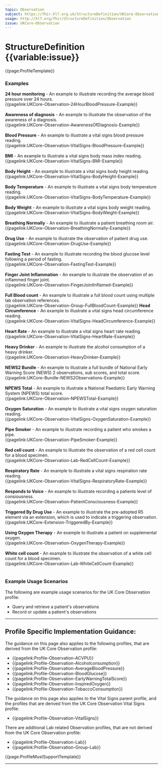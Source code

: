 ```yaml
---
topic: Observation
subject: https://fhir.hl7.org.uk/StructureDefinition/UKCore-Observation
usage: http://hl7.org/fhir/StructureDefinition/Observation
issue: UKCore-Observation
---
```


# StructureDefinition {{variable:issue}}

<nocheck>
{{page:ProfileTemplate}}

<div id="Examples" class="tabcontent">
  <h3>Examples</h3>
<b>24 hour monitoring</b> - An example to illustrate recording the average blood pressure over 24 hours.<br/>
{{pagelink:UKCore-Observation-24HourBloodPressure-Example}}<br><br>
  <b>Awareness of diagnosis</b> - An example to illustrate the observation of the awareness of a diagnosis.<br/>
{{pagelink:UKCore-Observation-AwarenessOfDiagnosis-Example}}<br><br>
<b>Blood Pressure</b> - An example to illustrate a vital signs blood pressure reading.<br/>
{{pagelink:UKCore-Observation-VitalSigns-BloodPressure-Example}}<br><br>
<b>BMI</b> - An example to illustrate a vital signs body mass index reading.<br/>
{{pagelink:UKCore-Observation-VitalSigns-BMI-Example}}<br><br>
<b>Body Height</b> - An example to illustrate a vital signs body height reading.<br/>
{{pagelink:UKCore-Observation-VitalSigns-BodyHeight-Example}}<br><br>
<b>Body Temperature</b> - An example to illustrate a vital signs body temperature reading.<br/>
{{pagelink:UKCore-Observation-VitalSigns-BodyTemperature-Example}}<br><br>
<b>Body Weight</b> - An example to illustrate a vital signs body weight reading.<br/>
{{pagelink:UKCore-Observation-VitalSigns-BodyWeight-Example}}<br><br>
<b>Breathing Normally</b> - An example to illustrate a patient breathing room air.<br/>
{{pagelink:UKCore-Observation-BreathingNormally-Example}}<br><br>
  <b>Drug Use</b> - An example to illustrate the observation of patient drug use.<br/>
{{pagelink:UKCore-Observation-DrugUse-Example}}<br><br>
<b>Fasting Test</b> - An example to illustrate recording the blood glucose level following a period of fasting.<br/>
{{pagelink:UKCore-Observation-FastingTest-Example}}<br><br>
<b>Finger Joint Inflammation</b> - An example to illustrate the observation of an inflammed finger joint.<br/>
{{pagelink:UKCore-Observation-FingerJointInflamed-Example}}<br><br>
<b>Full Blood count</b> - An example to illustrate a full blood count using multiple lab observation references.<br/>
{{pagelink:UKCore-Observation-Group-FullBloodCount-Example}}
<b>Head Circumference</b> - An example to illustrate a vital signs head circumference reading.<br/>
{{pagelink:UKCore-Observation-VitalSigns-HeadCircumference-Example}}<br><br>
<b>Heart Rate</b> - An example to illustrate a vital signs heart rate reading.<br/>
{{pagelink:UKCore-Observation-VitalSigns-HeartRate-Example}}<br><br>
<b>Heavy Drinker</b> - An example to illustrate the alcohol consumption of a heavy drinker.<br/>
{{pagelink:UKCore-Observation-HeavyDrinker-Example}}<br><br>
<b>NEWS2 Bundle</b> - An example to illustrate a full bundle of National Early Warning Score (NEWS) 2 observations, sub scores, and total score.<br/>
{{pagelink:UKCore-Bundle-NEWS2Observations-Example}}<br><br>
<b>NPEWS Total</b> - An example to illustrate a National Paediatric Early Warning System (NPEWS) total score.<br/>
{{pagelink:UKCore-Observation-NPEWSTotal-Example}}<br><br>
<b>Oxygen Saturation</b> - An example to illustrate a vital signs oxygen saturation reading.<br/>
{{pagelink:UKCore-Observation-VitalSigns-OxygenSaturation-Example}}<br><br>
<b>Pipe Smoker</b> - An example to illustrate recording a patient who smokes a pipe.<br/>
{{pagelink:UKCore-Observation-PipeSmoker-Example}}<br><br>
<b>Red cell count</b> - An example to illustrate the observation of a red cell count for a blood specimen.<br/>
{{pagelink:UKCore-Observation-Lab-RedCellCount-Example}}<br><br>
<b>Respiratory Rate</b> - An example to illustrate a vital signs respiration rate reading.<br/>
{{pagelink:UKCore-Observation-VitalSigns-RespiratoryRate-Example}}<br><br>
<b>Responds to Voice</b> - An example to illustrate recording a patients level of consiousness.<br/>
{{pagelink:UKCore-Observation-PatientConsciousness-Example}}<br><br>
  <b>Triggered By Drug Use</b> - An example to illustrate the pre-adopted R5 element via an extension, which is used to indicate a triggering observation.<br>
  {{pagelink:UKCore-Extension-TriggeredBy-Example}}<br><br>
<b>Using Oxygen Therapy</b> - An example to illustrate a patient on supplemental oxygen.<br/>
{{pagelink:UKCore-Observation-OxygenTherapy-Example}}<br><br>
<b>White cell count</b> - An example to illustrate the observation of a white cell count for a blood specimen.<br/>
{{pagelink:UKCore-Observation-Lab-WhiteCellCount-Example}}<br><br>
</div>
</nocheck>

<div id="ProfileGuidance">

### Example Usage Scenarios ###
The following are example usage scenarios for the UK Core Observation profile:

- Query and retrieve a patient's observations
- Record or update a patient's observations

<hr class="thickline">

## Profile Specific Implementation Guidance: ##

The guidance on this page also applies to the following profiles, that are derived from the UK Core Observation profile:
- {{pagelink:Profile-Observation-ACVPU}}
- {{pagelink:Profile-Observation-Alcoholconsumption}}
- {{pagelink:Profile-Observation-AverageBloodPressure}}
- {{pagelink:Profile-Observation-BloodGlucose}}
- {{pagelink:Profile-Observation-EarlyWarningTotalScore}}
- {{pagelink:Profile-Observation-InspiredOxygen}}
- {{pagelink:Profile-Observation-TobaccoConsumption}}

The guidance on this page also applies to the Vital Signs parent profile, and the profiles that are derived from the UK Core Observation Vital Signs profile:
- {{pagelink:Profile-Observation-VitalSigns}}

There are additional Lab related Observation profiles, that are not derived from the UK Core Observation profile:
- {{pagelink:Profile-Observation-Lab}}
- {{pagelink:Profile-Observation-Group-Lab}}

{{page:ProfileMustSupportTemplate}}

</div>

---
